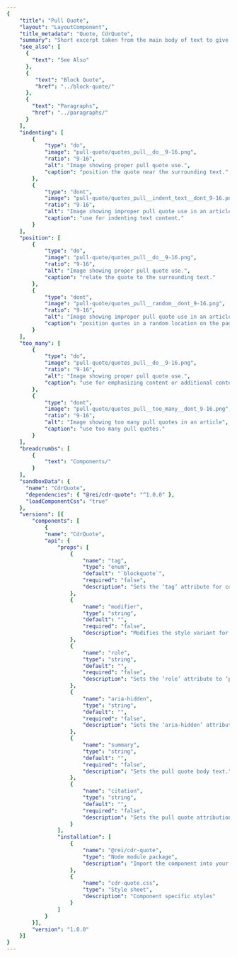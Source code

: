 ```yaml
---
{
    "title": "Pull Quote",
    "layout": "LayoutComponent",
    "title_metadata": "Quote, CdrQuote",
    "summary": "Short excerpt taken from the main body of text to give a dominant position",
    "see_also": [
      {
        "text": "See Also"
      },
      {
         "text": "Block Quote",
         "href": "../block-quote/"
      },
      {
        "text": "Paragraphs",
        "href": "../paragraphs/"
      }
    ],
    "indenting": [
        {
            "type": "do",
            "image": "pull-quote/quotes_pull__do__9-16.png",
            "ratio": "9-16",
            "alt": "Image showing proper pull quote use.",
            "caption": "position the quote near the surrounding text."
        },
        {
            "type": "dont",
            "image": "pull-quote/quotes_pull__indent_text__dont_9-16.png",
            "ratio": "9-16",
            "alt": "Image showing improper pull quote use in an article",
            "caption": "use for indenting text content."
        }
    ],
    "position": [
        {
            "type": "do",
            "image": "pull-quote/quotes_pull__do__9-16.png",
            "ratio": "9-16",
            "alt": "Image showing proper pull quote use.",
            "caption": "relate the quote to the surrounding text."
        },
        {
            "type": "dont",
            "image": "pull-quote/quotes_pull__random__dont_9-16.png",
            "ratio": "9-16",
            "alt": "Image showing improper pull quote use in an article",
            "caption": "position quotes in a random location on the page."
        }
    ],
    "too_many": [
        {
            "type": "do",
            "image": "pull-quote/quotes_pull__do__9-16.png",
            "ratio": "9-16",
            "alt": "Image showing proper pull quote use.",
            "caption": "use for emphasizing content or additional content."
        },
        {
            "type": "dont",
            "image": "pull-quote/quotes_pull__too_many__dont_9-16.png",
            "ratio": "9-16",
            "alt": "Image showing too many pull quotes in an article",
            "caption": "use too many pull quotes."
        }
    ],
    "breadcrumbs": [
        {
            "text": "Components/"
        }
    ],
    "sandboxData": {
      "name": "CdrQuote",
      "dependencies": { "@rei/cdr-quote": "^1.0.0" },
      "loadComponentCss": "true"
    },
    "versions": [{
        "components": [
            {
            "name": "CdrQuote",
            "api": {
                "props": [
                    {
                        "name": "tag",
                        "type": "enum",
                        "default": "`blockquote`",
                        "required": "false",
                        "description": "Sets the ‘tag’ attribute for cdr-quote to define the root HTML element. Possible values: {  ‘blockquote’  |  ‘aside’  |  ‘q’  |  ‘div’  }"
                    },
                    {
                        "name": "modifier",
                        "type": "string",
                        "default": "",
                        "required": "false",
                        "description": "Modifies the style variant for this component. Possible values: {  ‘pull’  }"
                    },
                    {
                        "name": "role",
                        "type": "string",
                        "default": "",
                        "required": "false",
                        "description": "Sets the ‘role’ attribute to ‘presentation’ when creating a pull quote. Possible values: {  ‘presentation’  }"
                    },
                    {
                        "name": "aria-hidden",
                        "type": "string",
                        "default": "",
                        "required": "false",
                        "description": "Sets the ‘aria-hidden’ attribute to ‘true’ when creating a pull quote. Possible values: {  ‘true’  }"
                    },
                    {
                        "name": "summary",
                        "type": "string",
                        "default": "",
                        "required": "false",
                        "description": "Sets the pull quote body text."
                    },
                    {
                        "name": "citation",
                        "type": "string",
                        "default": "",
                        "required": "false",
                        "description": "Sets the pull quote attribution text."
                    }
                ],
                "installation": [
                    {
                        "name": "@rei/cdr-quote",
                        "type": "Node module package",
                        "description": "Import the component into your project"
                    },
                    {
                        "name": "cdr-quote.css",
                        "type": "Style sheet",
                        "description": "Component specific styles"
                    }
                ]
            }
        }],
        "version": "1.0.0"
    }]
}
---
```


<cdr-doc-tabs>
<template slot="Overview">
<cdr-doc-table-of-contents-shell tab-name="Overview">

## Default

Default pull quote can be used with the following HTML tags: `<p>`, `<div>`, `<aside>`. For XS breakpoint, a border is below pull quote and font size is smaller.

<cdr-doc-example-code-pair :background-toggle="false" repository-href="https://github.com/rei/rei-cedar/tree/18.09.2/src/components/quote" :sandbox-data="$page.frontmatter.sandboxData">

```html
<div>
  <cdr-quote
        tag="aside"
        modifier="pull"
        summary="Stewardship is a choice and a mindset. It means that we look at our business differently, and we take individual responsibility for making a positive, lasting impact."
      />
</div>
```

</cdr-doc-example-code-pair>

## Accessibility

To ensure that usage of this component complies with accessibility guidelines:

- All recommendations listed for [Paragraphs](../paragraphs/?active-link=accessibility) component apply to this component
- Do not use this component to indent text. Screen readers use the `<blockquote>` element to:
  - Provide semantic understanding of page content by announcing blockquote as quote
  - Define a sectioning root in HTML5, which means that any  `<h1>` - `<h6>`  elements it contains don’t become part of the document’s outline

<br>

This component has compliance with WCAG guidelines by:

- Setting the `aria-hidden="true"` so the pull quote will not be conveyed to a screen reader


</cdr-doc-table-of-contents-shell>
</template>

<template slot="Design Guidelines">
  <cdr-doc-table-of-contents-shell tab-name="Design Guidelines">

## Use When

- Attracting the user’s attention to article text 
- Breaking up a large body of text
- Providing the reader with visual markers 
- Maintaining a sense of sequence and place

### Don't use when

- Displaying a citation reference. Instead, use [Block Quote](../block-quote/)
- Displaying for a decorative treatment only

## Behavior

Use a pull quote for emphasizing content that has a close and significant relationship with the surrounding text and will help users to visually scan the page

<br/>

<do-dont :examples="$page.frontmatter.indenting" />

<do-dont :examples="$page.frontmatter.too_many" />

<do-dont :examples="$page.frontmatter.position" />

## Responsiveness

When a pull quote is displayed in at XS breakpoints, the left border will appear below the pull quote and will use a smaller font size.

  </cdr-doc-table-of-contents-shell>
</template>

<template slot="API">
<cdr-doc-table-of-contents-shell>

## Props

<cdr-doc-api type="prop" :api-data="$page.frontmatter.versions[0].components[0].api.props" />

## Installation

Resources are available within the [CdrQuote package:](https://www.npmjs.com/package/@rei/cdr-quote)

<cdr-doc-api type="installation" />

- Component: `@rei/cdr-quote`
- Component styles: `cdr-quote.css`

<br/>

To incorporate the required assets for a component, use the following steps:

### 1. Install using NPM

Install the **CdrQuote** package using `npm` in your terminal:

_Terminal_

```bash
npm i @rei/cdr-quote
```

### 2. Import dependencies

_main.js_

```javascript
// import your required CSS.
import "@rei/cdr-quote/dist/cdr-quote.css";
```

### 3. Add component to a template

_local.vue_

```vue
<template>
  <cdr-quote
     tag="aside"
     modifier="pull"
     summary="As a co-op, we’re a different kind of company.
     We put purpose before profits and act with the long-term
     interests of our members in mind. Being a co-op also means
     we engage with our community and believe in collective
     accountability."
 />
</template>

<script>
import { CdrQuote } from '@rei/cdr-quote';
export default {
  ...
  components: {
     CdrQuote
  }
}
</script>
```

</cdr-doc-table-of-contents-shell>
</template>

<template slot="History">

## 1.0.0

- Includes support for Block Quote component
- Includes support for Pull Quote component
- Link to full dev [changelog](https://github.com/rei/rei-cedar/blob/18.09.2/src/components/quote/CHANGELOG.md)

</template>
</cdr-doc-tabs>
